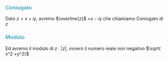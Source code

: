 
### <font color="#4bacc6">Coniugato</font>
Dato $z=x+iy$, avremo $\overline{z}$ =$x-iy$ che chiamiamo Coniugato di $z$

### <font color="#4bacc6">Modulo</font>
Ed avremo il modulo di $z$ : $|z|$, ovvero il numero reale non negativo $\sqrt{ x^2 +y^2}$